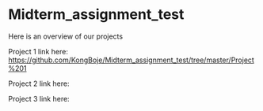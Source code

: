 # Midterm_assignment_test

Here is an overview of our projects

Project 1 link here: https://github.com/KongBoje/Midterm_assignment_test/tree/master/Project%201

Project 2 link here:

Project 3 link here:
